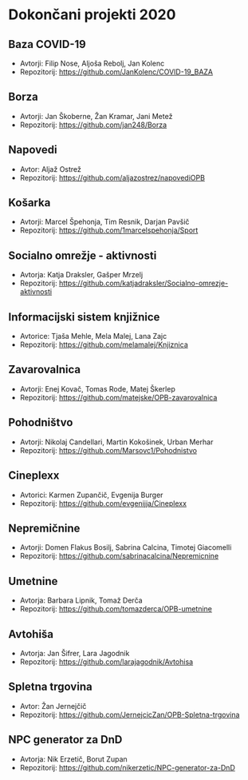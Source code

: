 # Dokončani projekti 2020

## Baza COVID-19
* Avtorji: Filip Nose, Aljoša Rebolj, Jan Kolenc
* Repozitorij: <https://github.com/JanKolenc/COVID-19_BAZA>

## Borza
* Avtorji: Jan Škoberne, Žan Kramar, Jani Metež
* Repozitorij: <https://github.com/jan248/Borza>

## Napovedi
* Avtor: Aljaž Ostrež
* Repozitorij: <https://github.com/aljazostrez/napovediOPB>

## Košarka
* Avtorji: Marcel Špehonja, Tim Resnik, Darjan Pavšič
* Repozitorij: <https://github.com/1marcelspehonja/Sport>

## Socialno omrežje - aktivnosti
* Avtorja: Katja Draksler, Gašper Mrzelj
* Repozitorij: <https://github.com/katjadraksler/Socialno-omrezje-aktivnosti>

## Informacijski sistem knjižnice
* Avtorice: Tjaša Mehle, Mela Malej, Lana Zajc
* Repozitorij: <https://github.com/melamalej/Knjiznica>

## Zavarovalnica
* Avtorji: Enej Kovač, Tomas Rode, Matej Škerlep
* Repozitorij: <https://github.com/matejske/OPB-zavarovalnica>

## Pohodništvo
* Avtorji: Nikolaj Candellari, Martin Kokošinek, Urban Merhar
* Repozitorij: <https://github.com/Marsovc1/Pohodnistvo>

## Cineplexx
* Avtorici: Karmen Zupančič, Evgenija Burger
* Repozitorij: <https://github.com/evgenijja/Cineplexx>

## Nepremičnine
* Avtorji: Domen Flakus Bosilj, Sabrina Calcina, Timotej Giacomelli
* Repozitorij: <https://github.com/sabrinacalcina/Nepremicnine>

## Umetnine
* Avtorja: Barbara Lipnik, Tomaž Derča
* Repozitorij: <https://github.com/tomazderca/OPB-umetnine>

## Avtohiša
* Avtorja: Jan Šifrer, Lara Jagodnik
* Repozitorij: <https://github.com/larajagodnik/Avtohisa>

## Spletna trgovina
* Avtor: Žan Jernejčič
* Repozitorij: <https://github.com/JernejcicZan/OPB-Spletna-trgovina>

## NPC generator za DnD
* Avtorja: Nik Erzetič, Borut Zupan
* Repozitorij: <https://github.com/nikerzetic/NPC-generator-za-DnD>
